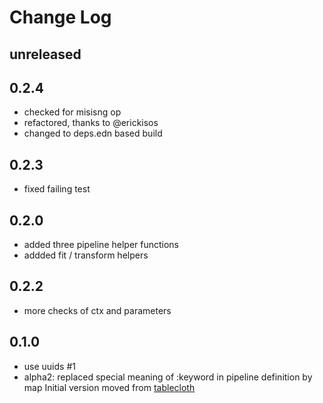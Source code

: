 # Change Log

## unreleased

## 0.2.4
- checked for misisng op
- refactored, thanks to @erickisos
- changed to deps.edn based build

## 0.2.3
 - fixed failing test
## 0.2.0
- added three pipeline helper functions
- addded fit / transform helpers
## 0.2.2
- more checks of ctx and parameters

## 0.1.0
- use uuids #1
- alpha2: replaced special meaning of :keyword in pipeline definition by map 
Initial version moved from [tablecloth](https://github.com/scicloj/tablecloth/blob/pipelines/src/tablecloth/pipeline.clj)
 
